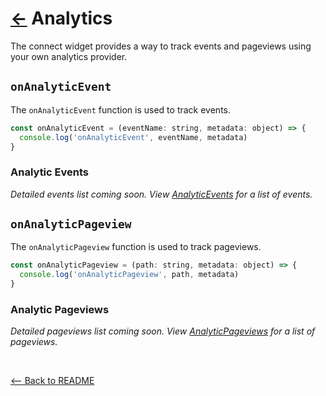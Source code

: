 # [←](../README.md#props) Analytics

The connect widget provides a way to track events and pageviews using your own analytics provider.

## `onAnalyticEvent`

The `onAnalyticEvent` function is used to track events.

```jsx
const onAnalyticEvent = (eventName: string, metadata: object) => {
  console.log('onAnalyticEvent', eventName, metadata)
}
```

### Analytic Events

_Detailed events list coming soon. View [AnalyticEvents](../src/const/Analytics.js) for a list of events._

## `onAnalyticPageview`

The `onAnalyticPageview` function is used to track pageviews.

```jsx
const onAnalyticPageview = (path: string, metadata: object) => {
  console.log('onAnalyticPageview', path, metadata)
}
```

### Analytic Pageviews

_Detailed pageviews list coming soon. View [AnalyticPageviews](../src/const/Analytics.js) for a list of pageviews._

<br />

[<-- Back to README](../README.md#props)
